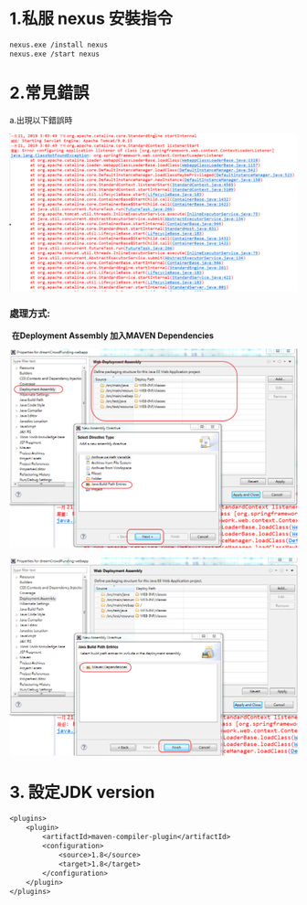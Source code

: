 # 1.私服 nexus 安裝指令

```
nexus.exe /install nexus
nexus.exe /start nexus
```

# 2.常見錯誤

a.出現以下錯誤時

![019](images/pic019.png)

### **處理方式:**

​		**在Deployment Assembly 加入MAVEN Dependencies**

![020](images/pic020.png)

![021](images/pic021.png)

# 3. 設定JDK version

```
<plugins>
    <plugin>
        <artifactId>maven-compiler-plugin</artifactId>
        <configuration>
            <source>1.8</source>
            <target>1.8</target>
        </configuration>
    </plugin>
</plugins>
```